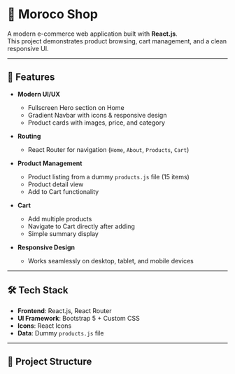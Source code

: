# 🛒 Moroco Shop

A modern e-commerce web application built with **React.js**.  
This project demonstrates product browsing, cart management, and a clean responsive UI.

---

## 🚀 Features

- **Modern UI/UX**
  - Fullscreen Hero section on Home
  - Gradient Navbar with icons & responsive design
  - Product cards with images, price, and category

- **Routing**
  - React Router for navigation (`Home`, `About`, `Products`, `Cart`)

- **Product Management**
  - Product listing from a dummy `products.js` file (15 items)
  - Product detail view
  - Add to Cart functionality

- **Cart**
  - Add multiple products
  - Navigate to Cart directly after adding
  - Simple summary display

- **Responsive Design**
  - Works seamlessly on desktop, tablet, and mobile devices

---

## 🛠️ Tech Stack

- **Frontend**: React.js, React Router
- **UI Framework**: Bootstrap 5 + Custom CSS
- **Icons**: React Icons
- **Data**: Dummy `products.js` file

---

## 📂 Project Structure


